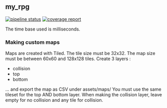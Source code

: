 ## my_rpg

[![pipeline status](https://gitlab.com/julienp17/my_rpg/badges/master/pipeline.svg)](https://gitlab.com/julienp17/my_rpg/commits/master)
[![coverage report](https://gitlab.com/julienp17/my_rpg/badges/master/coverage.svg)](https://gitlab.com/julienp17/my_rpg/commits/master)

The time base used is milliseconds.

### Making custom maps
Maps are created with Tiled.
The tile size must be 32x32.
The map size must be between 60x60 and 128x128 tiles.
Create 3 layers :
- collision
- top
- bottom

... and export the map as CSV under assets/maps/
You must use the same tileset for the top AND bottom layer.
When making the collision layer, leave empty for no collision and any tile for collision.